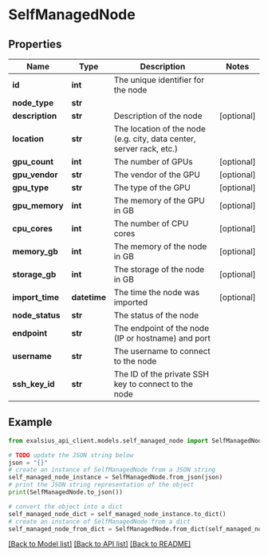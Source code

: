 # SelfManagedNode


## Properties

Name | Type | Description | Notes
------------ | ------------- | ------------- | -------------
**id** | **int** | The unique identifier for the node | 
**node_type** | **str** |  | 
**description** | **str** | Description of the node | [optional] 
**location** | **str** | The location of the node (e.g. city, data center, server rack, etc.) | 
**gpu_count** | **int** | The number of GPUs | [optional] 
**gpu_vendor** | **str** | The vendor of the GPU | [optional] 
**gpu_type** | **str** | The type of the GPU | [optional] 
**gpu_memory** | **int** | The memory of the GPU in GB | [optional] 
**cpu_cores** | **int** | The number of CPU cores | [optional] 
**memory_gb** | **int** | The memory of the node in GB | [optional] 
**storage_gb** | **int** | The storage of the node in GB | [optional] 
**import_time** | **datetime** | The time the node was imported | [optional] 
**node_status** | **str** | The status of the node | 
**endpoint** | **str** | The endpoint of the node (IP or hostname) and port | 
**username** | **str** | The username to connect to the node | 
**ssh_key_id** | **str** | The ID of the private SSH key to connect to the node | 

## Example

```python
from exalsius_api_client.models.self_managed_node import SelfManagedNode

# TODO update the JSON string below
json = "{}"
# create an instance of SelfManagedNode from a JSON string
self_managed_node_instance = SelfManagedNode.from_json(json)
# print the JSON string representation of the object
print(SelfManagedNode.to_json())

# convert the object into a dict
self_managed_node_dict = self_managed_node_instance.to_dict()
# create an instance of SelfManagedNode from a dict
self_managed_node_from_dict = SelfManagedNode.from_dict(self_managed_node_dict)
```
[[Back to Model list]](../README.md#documentation-for-models) [[Back to API list]](../README.md#documentation-for-api-endpoints) [[Back to README]](../README.md)


